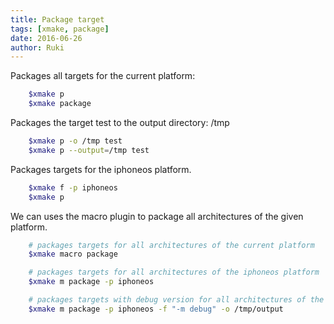 ```yaml
---
title: Package target
tags: [xmake, package]
date: 2016-06-26
author: Ruki
---
```


Packages all targets for the current platform:

```bash
    $xmake p
    $xmake package
```

Packages the target test to the output directory: /tmp

```bash
    $xmake p -o /tmp test
    $xmake p --output=/tmp test
```

Packages targets for the iphoneos platform.

```bash
    $xmake f -p iphoneos
    $xmake p 
```

We can uses the macro plugin to package all architectures of the given platform.

```bash
    # packages targets for all architectures of the current platform
    $xmake macro package 

    # packages targets for all architectures of the iphoneos platform
    $xmake m package -p iphoneos

    # packages targets with debug version for all architectures of the iphoneos platform and output to the directory: /tmp/output
    $xmake m package -p iphoneos -f "-m debug" -o /tmp/output
```
